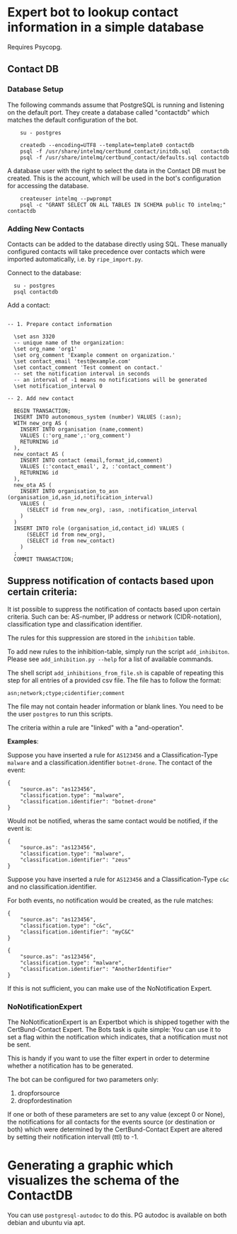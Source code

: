 # Expert bot to lookup contact information in a simple database

Requires Psycopg.

## Contact DB

### Database Setup

The following commands assume that PostgreSQL is running and listening on the
default port. They create a database called "contactdb" which matches the
default configuration of the bot.

```
    su - postgres

    createdb --encoding=UTF8 --template=template0 contactdb
    psql -f /usr/share/intelmq/certbund_contact/initdb.sql   contactdb
    psql -f /usr/share/intelmq/certbund_contact/defaults.sql contactdb
```

A database user with the right to select the data in the Contact DB
must be created.  This is the account, which will be used in the bot's
configuration for accessing the database.

```
    createuser intelmq --pwprompt
    psql -c "GRANT SELECT ON ALL TABLES IN SCHEMA public TO intelmq;" contactdb

```

### Adding New Contacts

Contacts can be added to the database directly using SQL.  These
manually configured contacts will take precedence over contacts which
were imported automatically, i.e. by `ripe_import.py`.

Connect to the database:

```
  su - postgres
  psql contactdb

```
Add a contact:

```pgsql

-- 1. Prepare contact information

  \set asn 3320
  -- unique name of the organization:
  \set org_name 'org1'
  \set org_comment 'Example comment on organization.'
  \set contact_email 'test@example.com'
  \set contact_comment 'Test comment on contact.'
  -- set the notification interval in seconds
  -- an interval of -1 means no notifications will be generated
  \set notification_interval 0

-- 2. Add new contact

  BEGIN TRANSACTION;
  INSERT INTO autonomous_system (number) VALUES (:asn);
  WITH new_org AS (
    INSERT INTO organisation (name,comment)
    VALUES (:'org_name',:'org_comment')
    RETURNING id
  ),
  new_contact AS (
    INSERT INTO contact (email,format_id,comment)
    VALUES (:'contact_email', 2, :'contact_comment')
    RETURNING id
  ),
  new_ota AS (
    INSERT INTO organisation_to_asn (organisation_id,asn_id,notification_interval)
    VALUES (
      (SELECT id from new_org), :asn, :notification_interval
    )
  )
  INSERT INTO role (organisation_id,contact_id) VALUES (
      (SELECT id from new_org),
      (SELECT id from new_contact)
    )
  ;
  COMMIT TRANSACTION;

```

## Suppress notification of contacts based upon certain criteria:

It ist possible to suppress the notification of contacts based upon certain
criteria. Such can be: AS-number, IP address or network (CIDR-notation),
classification type and classification identifier.

The rules for this suppression are stored in the `inhibition` table.

To add new rules to the inhibition-table, simply run the script `add_inhibiton`.
Please see `add_inhibition.py --help` for a list of available commands.

The shell script `add_inhibitions_from_file.sh` is capable of repeating this
step for all entries of a provided csv file. The file has to follow the format:
```
asn;network;ctype;cidentifier;comment
```
The file may not contain header information or blank lines.
You need to be the user `postgres` to run this scripts.


The criteria within a rule are "linked" with a "and-operation".

**Examples**:

Suppose you have inserted a rule for `AS123456` and a
Classification-Type `malware` and a classification.identifier `botnet-drone`.
The contact of the event:

```
{
    "source.as": "as123456",
    "classification.type": "malware",
    "classification.identifier": "botnet-drone"
}
```
Would not be notified, wheras the same contact would be notified, if the event
is:
```
{
    "source.as": "as123456",
    "classification.type": "malware",
    "classification.identifier": "zeus"
}
```


Suppose you have inserted a rule for `AS123456` and a
Classification-Type `c&c` and no classification.identifier.

For both events, no notification would be created, as the rule matches:
```
{
    "source.as": "as123456",
    "classification.type": "c&c",
    "classification.identifier": "myC&C"
}

{
    "source.as": "as123456",
    "classification.type": "malware",
    "classification.identifier": "AnotherIdentifier"
}
```

If this is not sufficient, you can make use of the NoNotification Expert.


### NoNotificationExpert

The NoNotificationExpert is an Expertbot which is shipped together with the
CertBund-Contact Expert. The Bots task is quite simple:
You can use it to set a flag within the notification which indicates, that
a notification must not be sent.

This is handy if you want to use the filter expert in order to determine
whether a notification has to be generated.

The bot can be configured for two parameters only:

 1. dropforsource
 2. dropfordestination

If one or both of these parameters are set to any value (except 0 or None),
the notifications for all contacts for the events source (or destination or
both) which were determined by the CertBund-Contact Expert are altered by
setting their notification intervall (ttl) to -1.



# Generating a graphic which visualizes the schema of the ContactDB

You can use `postgresql-autodoc` to do this. PG autodoc is available on both
debian and ubuntu via apt.
